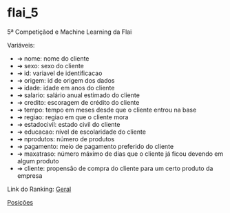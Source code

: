 # flai_5
5ª Competiçãod e Machine Learning da Flai

Variáveis:
- ➔ nome: nome do cliente
- ➔ sexo: sexo do cliente
- ➔ id: variavel de identificacao
- ➔ origem: id de origem dos dados
- ➔ idade: idade em anos do cliente
- ➔ salario: salário anual estimado do cliente
- ➔ credito: escoragem de crédito do cliente
- ➔ tempo: tempo em meses desde que o cliente entrou na base
- ➔ regiao: regiao em que o cliente mora
- ➔ estadocivil: estado civil do cliente
- ➔ educacao: nível de escolaridade do cliente
- ➔ nprodutos: número de produtos
- ➔ pagamento: meio de pagamento preferido do cliente
- ➔ maxatraso: número máximo de dias que o cliente já ficou devendo em algum
produto
- ➔ cliente: propensão de compra do cliente para um certo produto da empresa

Link do Ranking: 
[Geral](https://github.com/gitflai/ranking/blob/main/4compMLflai.csv)

[Posições](https://github.com/gitflai/ranking/blob/main/4compMLflairank.csv)
